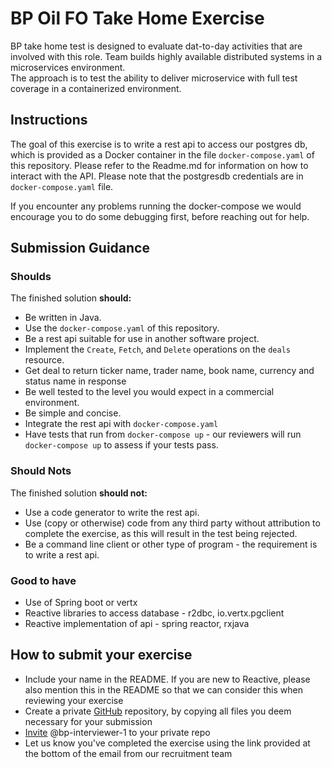 # BP Oil FO Take Home Exercise

BP take home test is designed to evaluate dat-to-day activities that are involved with this role.
Team builds highly available distributed systems in a microservices environment.  
The approach is to test the ability to deliver microservice with full test coverage in a containerized environment. 

## Instructions
The goal of this exercise is to write a rest api  to access our postgres db, which is provided as a Docker
container in the file `docker-compose.yaml` of this repository. Please refer to the
Readme.md for information on how to interact with the API. Please note that the postgresdb credentials are in `docker-compose.yaml` file.


If you encounter any problems running the docker-compose we would encourage you to do some debugging first,
before reaching out for help.



## Submission Guidance

### Shoulds

The finished solution **should:**
- Be written in Java.
- Use the `docker-compose.yaml` of this repository.
- Be a rest api suitable for use in another software project.
- Implement the `Create`, `Fetch`, and `Delete` operations on the `deals` resource.
- Get deal to return ticker name, trader name, book name, currency and status name in response
- Be well tested to the level you would expect in a commercial environment. 
- Be simple and concise.
- Integrate the rest api with `docker-compose.yaml `
- Have tests that run from `docker-compose up` - our reviewers will run `docker-compose up` to assess if your tests pass.

### Should Nots

The finished solution **should not:**
- Use a code generator to write the rest api.
- Use (copy or otherwise) code from any third party without attribution to complete the exercise, as this will result in the test being rejected.
- Be a command line client or other type of program - the requirement is to write a rest api.

### Good to have

- Use of Spring boot or vertx
- Reactive libraries to access database - r2dbc, io.vertx.pgclient
- Reactive implementation of api - spring reactor, rxjava

## How to submit your exercise

- Include your name in the README. If you are new to Reactive, please also mention this in the README so that we can consider this when reviewing your exercise
- Create a private [GitHub](https://help.github.com/en/articles/create-a-repo) repository, by copying all files you deem necessary for your submission
- [Invite](https://help.github.com/en/articles/inviting-collaborators-to-a-personal-repository) @bp-interviewer-1 to your private repo
- Let us know you've completed the exercise using the link provided at the bottom of the email from our recruitment team


